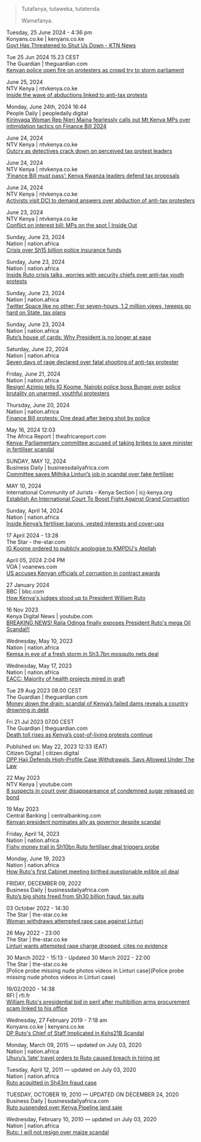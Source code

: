 > Tutafanya, tutaweka, tutatenda.
>
> Wamefanya.

Tuesday, 25 June 2024 - 4:36 pm  
Konyans.co.ke | kenyans.co.ke  
[Govt Has Threatened to Shut Us Down - KTN News](https://www.kenyans.co.ke/news/102009-govt-has-threatened-shut-us-down-ktn-news)

Tue 25 Jun 2024 15.23 CEST  
The Guardian | theguardian.com    
[Kenyan police open fire on protesters as crowd try to storm parliament](https://www.theguardian.com/world/article/2024/jun/25/kenyan-police-shoot-dead-protesters-as-crowd-try-to-storm-parliament)

June 25, 2024  
NTV Kenya | ntvkenya.co.ke  
[Inside the wave of abductions linked to anti-tax protests](https://ntvkenya.co.ke/news/inside-the-wave-of-abductions-linked-to-anti-tax-protests/)

Monday, June 24th, 2024 16:44  
People Daily | peopledaily.digital  
[Kirinyaga Woman Rep Njeri Maina fearlessly calls out Mt Kenya MPs over intimidation tactics on Finance Bill 2024](https://peopledaily.digital/inside-politics/njeri-calls-out-mps-242086/)

June 24, 2024  
NTV Kenya | ntvkenya.co.ke  
[Outcry as detectives crack down on perceived tax protest leaders](https://ntvkenya.co.ke/news/outcry-as-detectives-crack-down-on-perceived-tax-protest-leaders/)

June 24, 2024  
NTV Kenya | ntvkenya.co.ke  
[‘Finance Bill must pass’: Kenya Kwanza leaders defend tax proposals](https://ntvkenya.co.ke/news/finance-bill-must-pass-kenya-kwanza-leaders-defend-tax-proposals/)

June 24, 2024  
NTV Kenya | ntvkenya.co.ke  
[Activists visit DCI to demand answers over abduction of anti-tax protesters](https://ntvkenya.co.ke/news/activists-visit-dci-to-demand-answers-over-abduction-of-anti-tax-protesters/)

June 23, 2024  
NTV Kenya | ntvkenya.co.ke  
[Conflict on interest bill: MPs on the spot | Inside Out](https://ntvkenya.co.ke/news/conflict-on-interest-bill-mps-on-the-spot-inside-out/)

Sunday, June 23, 2024  
Nation | nation.africa  
[Crisis over Sh15 billion police insurance funds](https://nation.africa/kenya/news/crisis-over-sh15-billion-police-insurance-funds--4666798#story)

Sunday, June 23, 2024  
Nation | nation.africa  
[Inside Ruto crisis talks, worries with security chiefs over anti-tax youth protests](https://nation.africa/kenya/news/inside-ruto-crisis-talks-worries-with-security-chiefs-over-anti-tax-youth-protests-4666716#story)

Sunday, June 23, 2024  
Nation | nation.africa   
[Twitter Space like no other: For seven-hours, 1.2 million views, tweeps go hard on State, tax plans](https://nation.africa/kenya/news/-twitter-space-like-no-other-for-seven-hours-1-2-million-views-tweeps-go-hard-on-state-tax-plans-4666166)

Sunday, June 23, 2024  
Nation | nation.africa  
[Ruto’s house of cards: Why President is no longer at ease](https://nation.africa/kenya/weekly-review/ruto-s-house-of-cards-why-president-is-no-longer-at-ease-4666388#story)

Saturday, June 22, 2024  
Nation | nation.africa  
[Seven days of rage declared over fatal shooting of anti-tax protester](https://nation.africa/kenya/news/seven-days-of-rage-over-fatal-shooting-of-anti-tax-protester-4665562#story)

Friday, June 21, 2024  
Nation | nation.africa  
[Resign! Azimio tells IG Koome, Nairobi police boss Bungei over police brutality on unarmed, youthful protesters](https://nation.africa/kenya/news/resign-azimio-tells-ig-koome-nairobi-police-boss-bungei-over-police-brutality-on-unarmed-youthful-protesters-4665004)

Thursday, June 20, 2024  
Nation | nation.africa  
[Finance Bill protests: One dead after being shot by police](https://nation.africa/kenya/news/finance-bill-protests-one-dead-after-being-shot-police-4664534)

May 16, 2024 12:03  
The Africa Report | theafricareport.com  
[Kenya: Parliamentary committee accused of taking bribes to save minister in fertiliser scandal](https://www.theafricareport.com/348499/kenya-parliamentary-committee-accused-of-taking-bribes-to-save-minister-in-fertiliser-scandal/)

SUNDAY, MAY 12, 2024  
Business Daily | businessdailyafrica.com  
[Committee saves Mithika Linturi’s job in scandal over fake fertiliser](https://www.businessdailyafrica.com/bd/economy/committee-saves-mithika-linturi-s-job-in-scandal-fake-fertiliser-4621388)

MAY 10, 2024  
International Community of Jurists - Kenya Section | icj-kenya.org  
[Establish An International Court To Boost Fight Against Grand Corruption](https://icj-kenya.org/news/establish-an-international-court-to-boost-fight-against-grand-corruption/)

Sunday, April 14, 2024  
Nation | nation.africa  
[Inside Kenya’s fertiliser barons, vested interests and cover-ups](https://nation.africa/kenya/news/inside-kenya-s-fertiliser-barons-vested-interests-and-cover-ups-4589620#story)

17 April 2024 - 13:28  
The Star - the-star.com  
[IG Koome ordered to publicly apologise to KMPDU's Atellah](https://www.the-star.co.ke/news/2024-04-17-ig-koome-ordered-to-publicly-apologise-to-kmpdus-atellah/)

April 05, 2024 2:04 PM  
VOA | voanews.com  
[US accuses Kenyan officials of corruption in contract awards](https://www.voanews.com/a/us-accuses-kenyan-officials-of-corruption-in-contract-awards/7558547.html)

27 January 2024  
BBC | bbc.com  
[How Kenya's judges stood up to President William Ruto](https://www.bbc.com/news/world-africa-68108822)

16 Nov 2023  
Kenya Digital News | youtube.com  
[BREAKING NEWS! Raila Odinga finally exposes President Ruto's mega Oil Scandal!!](https://www.youtube.com/watch?v=5BnFiBohHKs)

Wednesday, May 10, 2023  
Nation | nation.africa  
[Kemsa in eye of a fresh storm in Sh3.7bn mosquito nets deal](https://nation.africa/kenya/news/kemsa-in-eye-of-a-fresh-storm-in-sh3-7bn-mosquito-nets-deal-4229192)

Wednesday, May 17, 2023  
Nation | nation.africa  
[EACC: Majority of health projects mired in graft](https://nation.africa/kenya/news/eacc-majority-of-health-projects-mired-in-graft-4237838)

Tue 29 Aug 2023 08.00 CEST  
The Guardian | theguardian.com  
[Money down the drain: scandal of Kenya’s failed dams reveals a country drowning in debt](https://www.theguardian.com/global-development/2023/aug/29/money-down-the-drain-scandal-of-kenyas-failed-dams-reveals-a-country-drowning-in-debt)

Fri 21 Jul 2023 07.00 CEST  
The Guardian | theguardian.com  
[Death toll rises as Kenya’s cost-of-living protests continue](https://www.theguardian.com/global-development/2023/jul/21/death-toll-rises-as-kenyas-cost-of-living-protests-continue)

Published on: May 22, 2023 12:33 (EAT)  
Citizen Digital | citizen.digital  
[DPP Haji Defends High-Profile Case Withdrawals, Says Allowed Under The Law](https://www.citizen.digital/news/dpp-haji-defends-high-profile-case-withdrawals-says-allowed-under-the-law-n320147)

22 May 2023  
NTV Kenya | youtube.com  
[8 suspects in court over disappeareance of condemned sugar released on bond](https://www.youtube.com/watch?v=phooEzsahxE)

19 May 2023  
Central Banking | centralbanking.com  
[Kenyan president nominates ally as governor despite scandal](https://www.centralbanking.com/central-banks/governance/people/7958782/kenyan-president-nominates-ally-as-governor-despite-scandal)

Friday, April 14, 2023  
Nation | nation.africa  
[Fishy money trail in Sh10bn Ruto fertiliser deal triggers probe](https://nation.africa/kenya/news/fishy-money-trail-in-sh10bn-ruto-fertiliser-deal-triggers-probe-4198256)

Monday, June 19, 2023  
Nation | nation.africa  
[How Ruto's first Cabinet meeting birthed questionable edible oil deal](https://nation.africa/kenya/news/how-ruto-s-first-cabinet-meeting-birthed-questionable-edible-oil-deal-4274150)

FRIDAY, DECEMBER 09, 2022  
Business Daily | businessdailyafrica.com  
[Ruto’s big shots freed from Sh30 billion fraud, tax suits](https://www.businessdailyafrica.com/bd/economy/ruto-s-big-shots-freed-from-sh30-billion-fraud-tax-suits--4048766)

03 October 2022 - 14:30  
The Star | the-star.co.ke  
[Woman withdraws attempted rape case against Linturi](https://www.the-star.co.ke/news/2022-10-03-woman-withdraws-attempted-rape-case-against-linturi/)

26 May 2022 - 23:00  
The Star | the-star.co.ke  
[Linturi wants attempted rape charge dropped, cites no evidence](https://www.the-star.co.ke/news/2022-05-26-linturi-wants-attempted-rape-charge-dropped-cites-no-evidence/)

30 March 2022 - 15:13 - Updated 30 March 2022 - 22:00  
The Star | the-star.co.ke  
[Police probe missing nude photos videos in Linturi case](Police probe missing nude photos videos in Linturi case)

19/02/2020 - 14:38  
RFI | rfi.fr  
[William Ruto's presidential bid in peril after multibillion arms procurement scam linked to his office](https://www.rfi.fr/en/africa/20200217-kenya-s-deputy-president-william-ruto-tumbles-political-uncertainty-following-suspec)

Wednesday, 27 February 2019 - 7:18 am  
Konyans.co.ke | kenyans.co.ke  
[DP Ruto's Chief of Staff Implicated in Kshs21B Scandal](https://www.kenyans.co.ke/news/37340-dp-rutos-confidant-implicated-kshs21b-scandal)

Monday, March 09, 2015 — updated on July 03, 2020  
Nation | nation.africa  
[Uhuru’s ‘late’ travel orders to Ruto caused breach in hiring jet](https://nation.africa/kenya/news/politics/Ruto-caused-breach-in-hiring-jet/1064-2647616-o8nqt2z/index.html)

Tuesday, April 12, 2011 — updated on July 03, 2020  
Nation | nation.africa  
[Ruto acquitted in Sh43m fraud case](https://nation.africa/kenya/news/politics/ruto-acquitted-in-sh43m-fraud-case--764136)

TUESDAY, OCTOBER 19, 2010 — UPDATED ON DECEMBER 24, 2020  
Business Daily | businessdailyafrica.com  
[Ruto suspended over Kenya Pipeline land sale](https://www.businessdailyafrica.com/bd/economy/ruto-suspended-over-kenya-pipeline-land-sale-1971776)

Wednesday, February 10, 2010 — updated on July 03, 2020  
Nation | nation.africa  
[Ruto: I will not resign over maize scandal](https://nation.africa/kenya/news/1056-859784-format-xhtml-43dyhwz/index.html)

